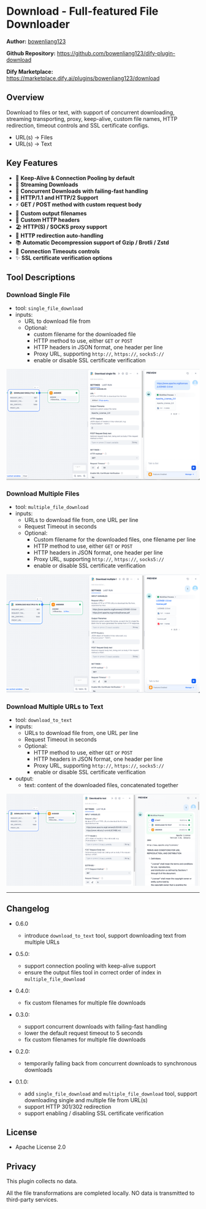 # Download - Full-featured File Downloader

**Author:** [bowenliang123](https://github.com/bowenliang123)

**Github Repository:** https://github.com/bowenliang123/dify-plugin-download

**Dify Marketplace:** https://marketplace.dify.ai/plugins/bowenliang123/download

## Overview

Download to files or text, with support of concurrent downloading, streaming transporting, proxy, keep-alive, custom file names, HTTP redirection, timeout controls and SSL certificate configs.

- URL(s) -> Files
- URL(s) -> Text

## Key Features

- 🔁 **Keep-Alive & Connection Pooling by default**
- 🌊 **Streaming Downloads**
- 💫 **Concurrent Downloads with failing-fast handling**
- 🚀 **HTTP/1.1 and HTTP/2 Support**
- ⚡ **GET / POST method with custom request body**
- 🎨 **Custom output filenames**
- 🌼 **Custom HTTP headers**
- 🏖️ **HTTP(S) / SOCKS proxy support**
- 🧭 **HTTP redirection auto-handling**
- 📚 **Automatic Decompression support of Gzip / Brotli / Zstd**
- 🌟 **Connection Timeouts controls**
- ✨ **SSL certificate verification options**

## Tool Descriptions

### Download Single File

- tool: `single_file_download`
- inputs:
    - URL to download file from
    - Optional:
        - custom filename for the downloaded file
        - HTTP method to use, either `GET` or `POST`
        - HTTP headers in JSON format, one header per line
        - Proxy URL, supporting `http://`, `https://`, `socks5://`
        - enable or disable SSL certificate verification

![single_file_download_1.png](_assets/single_file_download_1.png)

### Download Multiple Files

- tool: `multiple_file_download`
- inputs:
    - URLs to download file from, one URL per line
    - Request Timeout in seconds
    - Optional:
        - Custom filename for the downloaded files, one filename per line
        - HTTP method to use, either `GET` or `POST`
        - HTTP headers in JSON format, one header per line
        - Proxy URL, supporting `http://`, `https://`, `socks5://`
        - enable or disable SSL certificate verification

![multiple_file_download_1.png](_assets/multiple_file_download_1.png)

### Download Multiple URLs to Text

- tool: `download_to_text`
- inputs:
    - URLs to download file from, one URL per line
    - Request Timeout in seconds
    - Optional:
        - HTTP method to use, either `GET` or `POST`
        - HTTP headers in JSON format, one header per line
        - Proxy URL, supporting `http://`, `https://`, `socks5://`
        - enable or disable SSL certificate verification
- output:
    - text: content of the downloaded files, concatenated together

![download_to_text_1.png](_assets/download_to_text_1.png)

---

## Changelog

- 0.6.0
    - introduce `download_to_text` tool, support downloading text from multiple URLs

- 0.5.0:
    - support connection pooling with keep-alive support
    - ensure the output files tool in correct order of index in `multiple_file_download`

- 0.4.0:
    - fix custom filenames for multiple file downloads

- 0.3.0:
    - support concurrent downloads with failing-fast handling
    - lower the default request timeout to 5 seconds
    - fix custom filenames for multiple file downloads

- 0.2.0:
    - temporarily falling back from concurrent downloads to synchronous downloads

- 0.1.0:
    - add `single_file_download` and `multiple_file_download` tool, support downloading single and multiple file from
      URL(s)
    - support HTTP 301/302 redirection
    - support enabling / disabling SSL certificate verification

## License

- Apache License 2.0

## Privacy

This plugin collects no data.

All the file transformations are completed locally. NO data is transmitted to third-party services.

